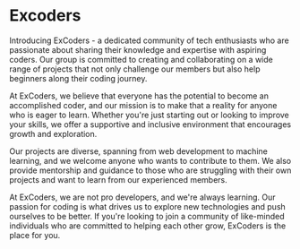 # Excoders
Introducing ExCoders - a dedicated community of tech enthusiasts who are passionate about sharing their knowledge and expertise with aspiring coders. Our group is committed to creating and collaborating on a wide range of projects that not only challenge our members but also help beginners along their coding journey.

At ExCoders, we believe that everyone has the potential to become an accomplished coder, and our mission is to make that a reality for anyone who is eager to learn. Whether you're just starting out or looking to improve your skills, we offer a supportive and inclusive environment that encourages growth and exploration.

Our projects are diverse, spanning from web development to machine learning, and we welcome anyone who wants to contribute to them. We also provide mentorship and guidance to those who are struggling with their own projects and want to learn from our experienced members.

At ExCoders, we are not pro developers, and we're always learning. Our passion for coding is what drives us to explore new technologies and push ourselves to be better. If you're looking to join a community of like-minded individuals who are committed to helping each other grow, ExCoders is the place for you.
